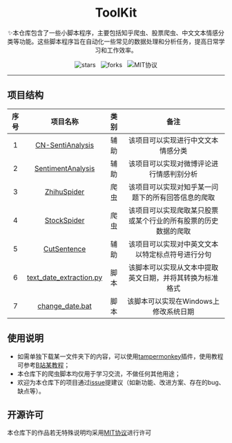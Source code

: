 <h1 align="center">
    ToolKit
</h1>
<p align="center">✨本仓库包含了一些小脚本程序，主要包括知乎爬虫、股票爬虫、中文文本情感分类等功能。这些脚本程序旨在自动化一些常见的数据处理和分析任务，提高日常学习和工作效率。
<p align="center"><img src="https://img.shields.io/github/stars/Duguce/ToolKit.svg?color=purple" alt="stars">&nbsp&nbsp&nbsp<img src="https://img.shields.io/github/forks/Duguce/ToolKit.svg?color=red" alt="forks">&nbsp&nbsp&nbsp<img src="https://img.shields.io/badge/license-MIT-yellow" alt="MIT协议"></p>


------

## 项目结构

| 序号 |                       项目名称                       | 类别 |                             备注                             |
| :--: | :--------------------------------------------------: | :--: | :----------------------------------------------------------: |
|  1   |        [CN-SentiAnalysis](./CN-SentiAnalysis)        | 辅助 |              该项目可以实现进行中文文本情感分类              |
|  2   |       [SentimentAnalysis](./SentimentAnalysis)       | 辅助 |           该项目可以实现对微博评论进行情感判别分析           |
|  3   |             [ZhihuSpider](./ZhihuSpider)             | 爬虫 |      该项目可以实现对知乎某一问题下的所有回答信息的爬取      |
|  4   |             [StockSpider](./StockSpider)             | 爬虫 | 该项目可以实现爬取某只股票或某个行业的所有股票的历史数据的爬取 |
|  5   |             [CutSentence](./CutSentence)             | 辅助 |       该项目可以实现对中英文文本以特定标点符号进行分句       |
|  6   | [text_date_extraction.py](./text_date_extraction.py) | 脚本 |   该脚本可以实现从文本中提取英文日期，并将其转换为标准格式   |
|  7   |         [change_date.bat](./change_date.bat)         | 脚本 |            该脚本可以实现在Windows上修改系统日期             |



## 使用说明

- 如需单独下载某一文件夹下的内容，可以使用[tampermonkey](https://www.tampermonkey.net/)插件，使用教程可参考[B站某教程](https://www.bilibili.com/video/BV1rL411K7Mx?spm_id_from=333.880.my_history.page.click&vd_source=0107121ae6b1cce515e0c483ec265833)；
- 本仓库下的爬虫脚本均仅用于学习交流，不做任何其他用途；
- 欢迎为本仓库下的项目通过[issue](https://github.com/Duguce/ToolKit/issues)提建议（如新功能、改进方案、存在的bug、缺点等）。



## 开源许可

本仓库下的作品若无特殊说明均采用[MIT协议](./LICENSE)进行许可

